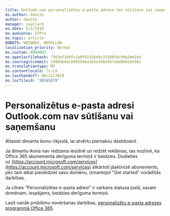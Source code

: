 ```yaml
---
title: Outlook.com personalizētus e-pasta adrese nav sūtīšanu vai saņemšanu
ms.author: daeite
author: daeite
manager: joallard
ms.date: 5/2/2019
ms.audience: ITPro
ms.topic: article
ROBOTS: NOINDEX, NOFOLLOW
localization_priority: Normal
ms.custom: 8000083
ms.openlocfilehash: 7363af1d4fc1a0f4131bebc325485dc99a30e2eb
ms.sourcegitcommit: 1d98db8acb9959aba3b5e308a567ade6b62da56c
ms.translationtype: MT
ms.contentlocale: lv-LV
ms.lasthandoff: 08/22/2019
ms.locfileid: "36545878"
---
```

# <a name="my-personalized-outlookcom-email-address-isnt-sending-or-receiving"></a>Personalizētus e-pasta adresi Outlook.com nav sūtīšanu vai saņemšanu

Atlasiet dimanta ikonu rīkjoslā, lai atvērtu piemaksu dashboard.

Ja dimantu ikona nav redzama iesūtnē un redzēt reklāmas, tas nozīmē, ka Office 365 abonementa derīguma termiņš ir beidzies. Dodieties uz [https://account.microsoft.com/services](https://account.microsoft.com/services) atkārtoti jāaktivizē abonements, pēc tam atkal pieslēdziet savu domēnu, izmantojot "Get started" norādītās darbības.

Ja cilnes "Personalizētas e-pasta adresi" ir sarkans statusa joslā, savam domēnam, iespējams, beidzies derīguma termiņš.

Lasīt vairāk problēmu novēršanas darbības, [personalizētu e-pasta adreses programmā Office 365](https://support.office.com/article/75416a58-b225-4c02-8c07-8979403b427b?wt.mc_id=Office_Outlook_com_Alchemy).